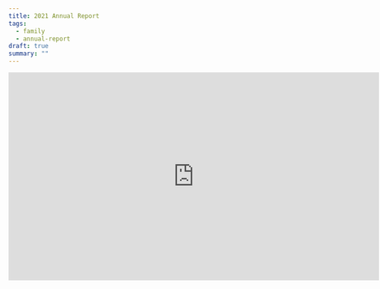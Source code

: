 ```yaml
---
title: 2021 Annual Report
tags: 
  - family
  - annual-report
draft: true
summary: ""
---
```


<iframe width="730" height="410" src="https://www.youtube.com/embed/Nw5GVLbZzs0" title="YouTube video player" frameborder="0" allow="accelerometer; autoplay; clipboard-write; encrypted-media; gyroscope; picture-in-picture" allowfullscreen></iframe>
